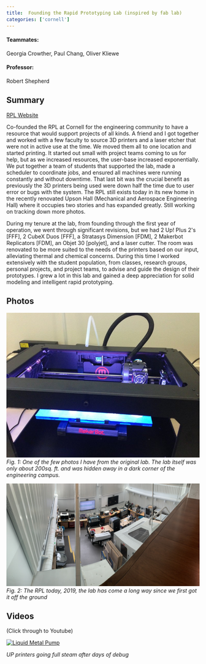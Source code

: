 ```yaml
---
title:  Founding the Rapid Prototyping Lab (inspired by fab lab)
categories: ['cornell']
---
```

#### Teammates:
Georgia Crowther, Paul Chang, Oliver Kliewe
#### Professor:
Robert Shepherd

## Summary

[RPL Website](https://cornellrpl.wixsite.com/cornellrpl)

Co-founded the RPL at Cornell for the engineering community to have a resource that would support projects of all kinds. A friend and I got together and worked with a few faculty to source 3D printers and a laser etcher that were not in active use at the time. We moved them all to one location and started printing. It started out small with project teams coming to us for help, but as we increased resources, the user-base increased exponentially. We put together a team of students that supported the lab, made a scheduler to coordinate jobs, and ensured all machines were running constantly and without downtime. That last bit was the crucial benefit as previously the 3D printers being used were down half the time due to user error or bugs with the system. The RPL still exists today in its new home in the recently renovated Upson Hall (Mechanical and Aerospace Engineering Hall) where it occupies two stories and has expanded greatly. Still working on tracking down more photos.

During my tenure at the lab, from founding through the first year of operation, we went through significant revisions, but we had 2 Up! Plus 2's [FFF], 2 CubeX Duos [FFF], a Stratasys Dimension [FDM], 2 Makerbot Replicators [FDM], an Objet 30 [polyjet], and a laser cutter. The room was renovated to be more suited to the needs of the printers based on our input, alleviating thermal and chemical concerns. During this time I worked extensively with the student population, from classes, research groups, personal projects, and project teams, to advise and guide the design of their prototypes. I grew a lot in this lab and gained a deep appreciation for solid modeling and intelligent rapid prototyping.


## Photos
![](IMG_0933.jpg)
*Fig. 1: One of the few photos I have from the original lab. The lab itself was only about 200sq. ft. and was hidden away in a dark corner of the engineering campus.*

![](lab.jpg)
*Fig. 2: The RPL today, 2019, the lab has come a long way since we first got it off the ground*

## Videos
(Click through to Youtube)

[![Liquid Metal Pump](http://img.youtube.com/vi/baFAR68NuK0/0.jpg)](http://www.youtube.com/watch?v=baFAR68NuK0 "UP printers going full steam after days of debug")

*UP printers going full steam after days of debug*
